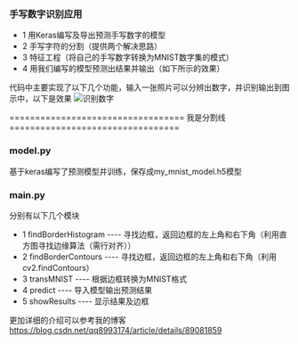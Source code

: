 ### 手写数字识别应用
- 1 用Keras编写及导出预测手写数字的模型
- 2 手写字符的分割（提供两个解决思路）
- 3 特征工程（将自己的手写数字转换为MNIST数字集的模式）
- 4 用我们编写的模型预测出结果并输出（如下所示的效果）

代码中主要实现了以下几个功能，输入一张照片可以分辨出数字，并识别输出到图示中，以下是效果
![识别数字](https://raw.githubusercontent.com/Wangzg123/HandwrittenDigitRecognition/master/test1_result.jpg)

================================== 我是分割线 =================================

### model.py
基于keras编写了预测模型并训练，保存成my_mnist_model.h5模型

### main.py
分别有以下几个模块
- 1 findBorderHistogram ---- 寻找边框，返回边框的左上角和右下角（利用直方图寻找边缘算法（需行对齐））
- 2 findBorderContours  ---- 寻找边框，返回边框的左上角和右下角（利用cv2.findContours）
- 3 transMNIST          ---- 根据边框转换为MNIST格式
- 4 predict             ---- 导入模型输出预测结果
- 5 showResults         ---- 显示结果及边框

更加详细的介绍可以参考我的博客 https://blog.csdn.net/qq8993174/article/details/89081859
